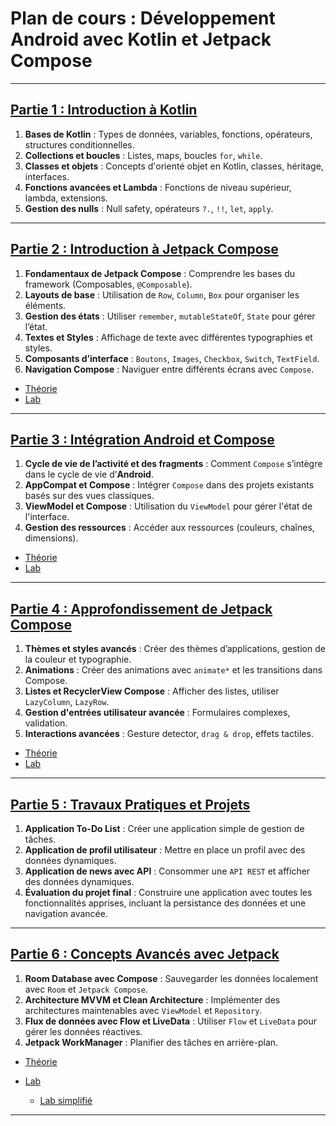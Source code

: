 
# Plan de cours : Développement Android avec Kotlin et Jetpack Compose

---

## [Partie 1 : Introduction à Kotlin](./PART_01/THEORY/README.md)

1. **Bases de Kotlin** : Types de données, variables, fonctions, opérateurs, structures conditionnelles.
2. **Collections et boucles** : Listes, maps, boucles `for`, `while`.
3. **Classes et objets** : Concepts d'orienté objet en Kotlin, classes, héritage, interfaces.
4. **Fonctions avancées et Lambda** : Fonctions de niveau supérieur, lambda, extensions.
5. **Gestion des nulls** : Null safety, opérateurs `?.`, `!!`, `let`, `apply`.

---

## [Partie 2 : Introduction à Jetpack Compose](./PART_02/)

1. **Fondamentaux de Jetpack Compose** : Comprendre les bases du framework (Composables, `@Composable`).
2. **Layouts de base** : Utilisation de `Row`, `Column`, `Box` pour organiser les éléments.
3. **Gestion des états** : Utiliser `remember`, `mutableStateOf`, `State` pour gérer l’état.
4. **Textes et Styles** : Affichage de texte avec différentes typographies et styles.
5. **Composants d’interface** : `Boutons`, `Images`, `Checkbox`, `Switch`, `TextField`.
6. **Navigation Compose** : Naviguer entre différents écrans avec `Compose`.

- [Théorie](./PART_02/THEORY/README.md)
- [Lab](./PART_02/LABS/LAB_00.md)

---

## [Partie 3 : Intégration Android et Compose](./PART_03/)

1. **Cycle de vie de l’activité et des fragments** : Comment `Compose` s’intègre dans le cycle de vie d’**Android**.
2. **AppCompat et Compose** : Intégrer `Compose` dans des projets existants basés sur des vues classiques.
3. **ViewModel et Compose** : Utilisation du `ViewModel` pour gérer l'état de l'interface.
4. **Gestion des ressources** : Accéder aux ressources (couleurs, chaînes, dimensions).

- [Théorie](./PART_03/THEORY/README.md)
- [Lab](./PART_03/LABS/LAB_00.md)
  
---

## [Partie 4 : Approfondissement de Jetpack Compose](./PART_04/)

1. **Thèmes et styles avancés** : Créer des thèmes d’applications, gestion de la couleur et typographie.
2. **Animations** : Créer des animations avec `animate*` et les transitions dans Compose.
3. **Listes et RecyclerView Compose** : Afficher des listes, utiliser `LazyColumn`, `LazyRow`.
4. **Gestion d'entrées utilisateur avancée** : Formulaires complexes, validation.
5. **Interactions avancées** : Gesture detector, `drag & drop`, effets tactiles.

- [Théorie](./PART_04/THEORY/README.md)
- [Lab](./PART_04/LABS/LAB_00.md)
  
---

## [Partie 5 : Travaux Pratiques et Projets](./PART_05/THEORY_LABS/THEORY_LAB_00.md)

1. **Application To-Do List** : Créer une application simple de gestion de tâches.
2. **Application de profil utilisateur** : Mettre en place un profil avec des données dynamiques.
3. **Application de news avec API** : Consommer une `API REST` et afficher des données dynamiques.
4. **Évaluation du projet final** : Construire une application avec toutes les fonctionnalités apprises, incluant la persistance des données et une navigation avancée.

---

## [Partie 6 : Concepts Avancés avec Jetpack](./PART_06/)

1. **Room Database avec Compose** : Sauvegarder les données localement avec `Room` et `Jetpack Compose`.
2. **Architecture MVVM et Clean Architecture** : Implémenter des architectures maintenables avec `ViewModel` et `Repository`.
3. **Flux de données avec Flow et LiveData** : Utiliser `Flow` et `LiveData` pour gérer les données réactives.
4. **Jetpack WorkManager** : Planifier des tâches en arrière-plan.

- [Théorie](./PART_06/THEORY/README.md)
- [Lab](./PART_06/LABS/LAB_00.md)
  
  - [Lab simplifié](./PART_06/LABS/LAB_00.md) 
  
---
